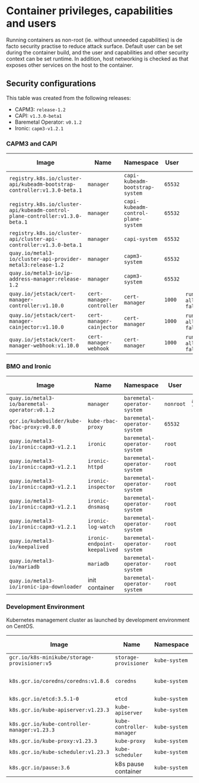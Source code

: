 # Container privileges, capabilities and users

Running containers as non-root (ie. without unneeded capabilities) is de facto security practise
to reduce attack surface. Default user can be set during the container build, and the user and
capabilities and other security context can be set runtime. In addition, host networking is checked
as that exposes other services on the host to the container.

## Security configurations

This table was created from the following releases:

* CAPM3: `release-1.2`
* CAPI: `v1.3.0-beta1`
* Baremetal Operator: `v0.1.2`
* Ironic: `capm3-v1.2.1`

### CAPM3 and CAPI

| Image | Name | Namespace | User | SecurityContext | Capabilities  | Host Network |
|---|---|---|---|---|---|---|
| `registry.k8s.io/cluster-api/kubeadm-bootstrap-controller:v1.3.0-beta.1` | `manager` | `capi-kubeadm-bootstrap-system` |  `65532` |||
| `registry.k8s.io/cluster-api/kubeadm-control-plane-controller:v1.3.0-beta.1` | `manager`| `capi-kubeadm-control-plane-system` | `65532` |||
| `registry.k8s.io/cluster-api/cluster-api-controller:v1.3.0-beta.1` | `manager` | `capi-system` | `65532` |||
| `quay.io/metal3-io/cluster-api-provider-metal3:release-1.2`|  `manager`| `capm3-system` | `65532` |||
| `quay.io/metal3-io/ip-address-manager:release-1.2` | `manager` | `capm3-system` | `65532` |||
| `quay.io/jetstack/cert-manager-controller:v1.10.0` | `cert-manager-controller`| `cert-manager` | `1000` | `runAsNonRoot: true`, `allowPrivilegeEscalation: false` | `drop: ALL` |
| `quay.io/jetstack/cert-manager-cainjector:v1.10.0` | `cert-manager-cainjector`| `cert-manager` | `1000` | `runAsNonRoot: true`, `allowPrivilegeEscalation: false` | `drop: ALL` |
| `quay.io/jetstack/cert-manager-webhook:v1.10.0` | `cert-manager-webhook`| `cert-manager` | `1000` | `runAsNonRoot: true`, `allowPrivilegeEscalation: false` | `drop: ALL` |

### BMO and Ironic

| Image | Name | Namespace | User | SecurityContext | Capabilities  | Host Network |
|---|---|---|---|---|---|---|
| `quay.io/metal3-io/baremetal-operator:v0.1.2` | `manager` | `baremetal-operator-system` | `nonroot` | `allowPrivilegeEscalation: false` |||
| `gcr.io/kubebuilder/kube-rbac-proxy:v0.8.0` | `kube-rbac-proxy` | `baremetal-operator-system` |  `65532` |||
| `quay.io/metal3-io/ironic:capm3-v1.2.1` | `ironic` | `baremetal-operator-system` | `root` ||| `true` |
| `quay.io/metal3-io/ironic:capm3-v1.2.1` | `ironic-httpd` | `baremetal-operator-system` | `root` ||| `true` |
| `quay.io/metal3-io/ironic:capm3-v1.2.1`| `ironic-inspector` | `baremetal-operator-system` | `root` ||| `true` |
| `quay.io/metal3-io/ironic:capm3-v1.2.1` | `ironic-dnsmasq` | `baremetal-operator-system` | `root` || `NET_ADMIN`, `NET_RAW` | `true` |
| `quay.io/metal3-io/ironic:capm3-v1.2.1` | `ironic-log-watch` | `baremetal-operator-system` | `root` ||| `true` |
| `quay.io/metal3-io/keepalived` | `ironic-endpoint-keepalived` | `baremetal-operator-system` | `root` || `NET_ADMIN`, `NET_RAW` | `true` |
| `quay.io/metal3-io/mariadb` | `mariadb` | `baremetal-operator-system` | `root` ||| `true` |
| `quay.io/metal3-io/ironic-ipa-downloader` | init container | `baremetal-operator-system` | `root` ||| `true` |

### Development Environment

Kubernetes management cluster as launched by development environment on CentOS.

| Image | Name | Namespace | User | SecurityContext | Capabilities  | Host Network |
|---|---|---|---|---|---|---|
| `gcr.io/k8s-minikube/storage-provisioner:v5` | `storage-provisioner` | `kube-system` | `root` ||| `true` |
| `k8s.gcr.io/coredns/coredns:v1.8.6` | `coredns` | `kube-system` | `root` | `allowPrivilegeEscalation: false`, `readOnlyRootFilesystem: true` | `drop: ALL`, `NET_BIND_SERVICE` ||
| `k8s.gcr.io/etcd:3.5.1-0` | `etcd` | `kube-system` | `root` ||| `true` |
| `k8s.gcr.io/kube-apiserver:v1.23.3` | `kube-apiserver` | `kube-system` | `root` ||| `true` |
| `k8s.gcr.io/kube-controller-manager:v1.23.3` | `kube-controller-manager` | `kube-system` | `root` ||| `true` |
| `k8s.gcr.io/kube-proxy:v1.23.3` | `kube-proxy`| `kube-system` | `root` | `privileged: true` || `true` |
| `k8s.gcr.io/kube-scheduler:v1.23.3` | `kube-scheduler`| `kube-system` | `root` ||| `true` |
| `k8s.gcr.io/pause:3.6` | k8s pause container | `kube-system` | `65535` ||||
